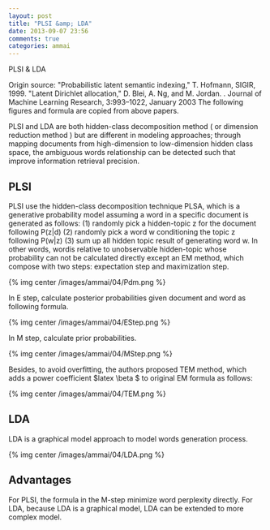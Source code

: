 ```yaml
---
layout: post
title: "PLSI &amp; LDA"
date: 2013-09-07 23:56
comments: true
categories: ammai
---
```


PLSI & LDA

Origin source: "Probabilistic latent semantic indexing," T. Hofmann, SIGIR, 1999. "Latent Dirichlet allocation," D. Blei, A. Ng, and M. Jordan. . Journal of Machine Learning Research, 3:993–1022, January 2003 The following figures and formula are copied from above papers. 

PLSI and LDA are both hidden-class decomposition method ( or dimension reduction method ) but are different in modeling approaches; through mapping documents from high-dimension to low-dimension hidden class space, the ambiguous words relationship can be detected such that improve information retrieval precision. 

## PLSI

PLSI use the hidden-class decomposition technique PLSA, which is a generative probability model assuming a word in a specific document is generated as follows: (1) randomly pick a hidden-topic z for the document following P(z|d) (2) randomly pick a word w conditioning the topic z following P(w|z) (3) sum up all hidden topic result of generating word w. In other words, wordis relative to unobservable hidden-topic whose probability can not be calculated directly except an EM method, which compose with two steps: expectation step and maximization step. 

{% img center /images/ammai/04/Pdm.png %}

In E step, calculate posterior probabilities given document and word as following formula. 

{% img center /images/ammai/04/EStep.png %}

In M step, calculate prior probabilities. 

{% img center /images/ammai/04/MStep.png %}

Besides, to avoid overfitting, the authors proposed TEM method, which adds a power coefficient $latex \beta $ to original EM formula as follows: 
 
{% img center /images/ammai/04/TEM.png %}

## LDA

LDA is a graphical model approach to model words generation process.

{% img center /images/ammai/04/LDA.png %}
 
## Advantages

For PLSI, the formula in the M-step minimize word perplexity directly. For LDA, because LDA is a graphical model, LDA can be extended to more complex model.	